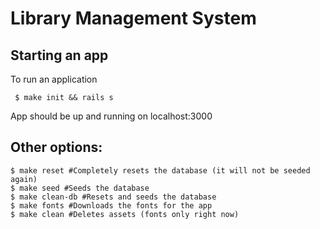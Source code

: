 # Library Management System

## Starting an app

To run an application
```shell
 $ make init && rails s
```
App should be up and running on localhost:3000

## Other options:

```shell
$ make reset #Completely resets the database (it will not be seeded again)
$ make seed #Seeds the database
$ make clean-db #Resets and seeds the database
$ make fonts #Downloads the fonts for the app
$ make clean #Deletes assets (fonts only right now)
```
